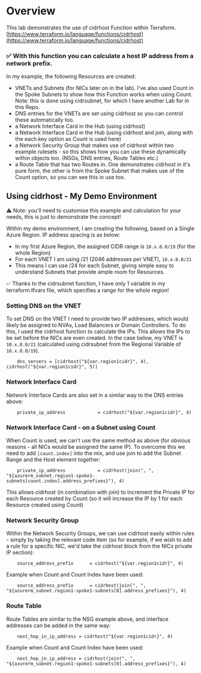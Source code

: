 # Overview
This lab demonstrates the use of cidrhost Function within Terraform. [https://www.terraform.io/language/functions/cidrhost](https://www.terraform.io/language/functions/cidrhost)

### ✅ With this function you can calculate a host IP address from a network prefix.

In my example, the following Resources are created:

 - VNETs and Subnets (for NICs later on in the lab). I've also used Count in the Spoke Subnets to show how this Function works when using Count. Note: this is done using cidrsubnet, for which I have another Lab for in this Repo. 
 - DNS entries for the VNETs are set using cidrhost so you can control these automatically too. 
 - a Network Interface Card in the Hub (using cidrhost)
 - a Network Interface Card in the Hub (using cidrhost and join, along with the each.key option as Count is used here)
 - a Network Security Group that makes use of cidrhost within two example rulesets - so this shows how you can use these dynamically within objects too. (NSGs, DNS entries, Route Tables etc.)
 - a Route Table that has two Routes in. One demonstrates cidrhost in it's pure form, the other is from the Spoke Subnet that makes use of the Count option, so you can see this in use too.

 ## Using cidrhost - My Demo Environment

⚠ Note: you'll need to customise this example and calculation for your needs, this is just to demonstrate the concept!

Within my demo environment, I am creating the following, based on a Single Azure Region. IP address spacing is as below:

- In my first Azure Region, the assigned CIDR range is ```10.x.0.0/19``` (for the whole Region)
- For each VNET I am using /21 (2046 addresses per VNET), ```10.x.0.0/21```
- This means I can use /24 for each Subnet, giving simple easy to understand Subnets that provide ample room for Resources. 

✅ Thanks to the cidrsubnet function, I have only 1 variable in my terraform.tfvars file, which specifies a range for the whole region!

### Setting DNS on the VNET

To set DNS on the VNET I need to provide two IP addresses, which would likely be assigned to NVAs, Load Balancers or Domain Controllers. To do this, I used the cidrhost function to calculate the IPs. This allows the IPs to be set before the NICs are even created. In the case below, my VNET is ```10.x.0.0/21``` (calculated using cidrsubnet from the Regional Variable of ```10.x.0.0/19```). 

        dns_servers = [cidrhost("${var.region1cidr}", 4), cidrhost("${var.region1cidr}", 5)]

### Network Interface Card

Network Interface Cards are also set in a similar way to the DNS entries above: 

        private_ip_address            = cidrhost("${var.region1cidr}", 4)

### Network Interface Card - on a Subnet using Count

When Count is used, we can't use the same method as above (for obvious reasons - all NICs would be assigned the same IP). To overcome this we need to add ```[count.index]``` into the mix, and use join to add the Subnet Range and the Host element together:

        private_ip_address            = cidrhost(join(", ", "${azurerm_subnet.region1-spoke1-subnets[count.index].address_prefixes}"), 4)

This allows cidrhost (in combination with join) to increment the Private IP for each Resource created by Count (so it will increase the IP by 1 for each Resource created using Count)

### Network Security Group

Within the Network Security Groups, we can use cidrhost easily within rules - simply by taking the relevant code item (so for example, if we wish to add a rule for a specific NIC, we'd take the cidrhost block from the NICs private IP section):

        source_address_prefix      = cidrhost("${var.region1cidr}", 4)

Example when Count and Count Index have been used:

        source_address_prefix      = cidrhost(join(", ", "${azurerm_subnet.region1-spoke1-subnets[0].address_prefixes}"), 4)

### Route Table

Route Tables are similar to the NSG example above, and interface addresses can be added in the same way:

        next_hop_in_ip_address = cidrhost("${var.region1cidr}", 4)

 Example when Count and Count Index have been used:

        next_hop_in_ip_address = cidrhost(join(", ", "${azurerm_subnet.region1-spoke1-subnets[0].address_prefixes}"), 4)
